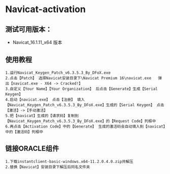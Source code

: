 # Navicat-activation

## 测试可用版本：
- Navicat_16.1.11_x64 版本

## 使用教程

	1.运行Navicat_Keygen_Patch_v6.3.5.3_By_DFoX.exe
	2.点击【Patch】 选择Navicat安装目录下\Navicat Premium 16\navicat.exe   弹出【navicat.exe - X64 -> Cracked!】
	3.自定义【Your Name】【Your Organization】 后点击【Generate】生成【Serial Keygen】
	4.启动【navicat.exe】 点击【注册】 填入【Navicat_Keygen_Patch_v6.3.5.3_By_DFoX.exe】生成的【Serial Keygen】 点击【激活】->【手动激活】
	5.把【navicat】生成的【请求码】复制到【Navicat_Keygen_Patch_v6.3.5.3_By_DFoX.exe】的【Request Code】列框中 
 	6.再点击【Activation Code】中的【Generate】 生成的激活码会自动填入到【navicat】中的【激活码】列框中

## 链接ORACLE组件

	1.下载instantclient-basic-windows.x64-11.2.0.4.0.zip并解压
	2.替换【Navicat】安装目录下解压后同名文件夹